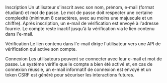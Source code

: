 Inscription
Un utilisateur s'inscrit avec son nom, prénom, e-mail (format étudiant) et mot de passe.
Le mot de passe doit respecter une certaine complexité (minimum 8 caractères, avec au moins une majuscule et un chiffre).
Après inscription, un e-mail de vérification est envoyé à l'adresse fournie.
Le compte reste inactif jusqu'à la vérification via le lien contenu dans l'e-mail.

Vérification
Le lien contenu dans l'e-mail dirige l'utilisateur vers une API de vérification qui active son compte.

Connexion
Les utilisateurs peuvent se connecter avec leur e-mail et mot de passe.
Le système vérifie que le compte a bien été activé et, en cas de connexion réussie, un e-mail informatif de connexion est envoyé et un token CSRF est généré pour sécuriser les interactions futures.
